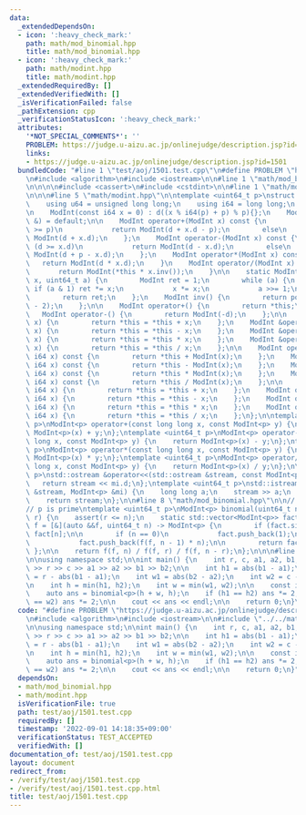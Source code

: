 ```yaml
---
data:
  _extendedDependsOn:
  - icon: ':heavy_check_mark:'
    path: math/mod_binomial.hpp
    title: math/mod_binomial.hpp
  - icon: ':heavy_check_mark:'
    path: math/modint.hpp
    title: math/modint.hpp
  _extendedRequiredBy: []
  _extendedVerifiedWith: []
  _isVerificationFailed: false
  _pathExtension: cpp
  _verificationStatusIcon: ':heavy_check_mark:'
  attributes:
    '*NOT_SPECIAL_COMMENTS*': ''
    PROBLEM: https://judge.u-aizu.ac.jp/onlinejudge/description.jsp?id=1501
    links:
    - https://judge.u-aizu.ac.jp/onlinejudge/description.jsp?id=1501
  bundledCode: "#line 1 \"test/aoj/1501.test.cpp\"\n#define PROBLEM \"https://judge.u-aizu.ac.jp/onlinejudge/description.jsp?id=1501\"\
    \n#include <algorithm>\n#include <iostream>\n\n#line 1 \"math/mod_binomial.hpp\"\
    \n\n\n\n#include <cassert>\n#include <cstdint>\n\n#line 1 \"math/modint.hpp\"\n\
    \n\n\n#line 5 \"math/modint.hpp\"\n\ntemplate <uint64_t p>\nstruct ModInt {\n\
    \    using u64 = unsigned long long;\n    using i64 = long long;\n    u64 d;\n\
    \n    ModInt(const i64 x = 0) : d((x % i64(p) + p) % p){};\n    ModInt(const ModInt\
    \ &) = default;\n\n    ModInt operator+(ModInt x) const {\n        if (d + x.d\
    \ >= p)\n            return ModInt(d + x.d - p);\n        else\n            return\
    \ ModInt(d + x.d);\n    };\n    ModInt operator-(ModInt x) const {\n        if\
    \ (d >= x.d)\n            return ModInt(d - x.d);\n        else\n            return\
    \ ModInt(d + p - x.d);\n    };\n    ModInt operator*(ModInt x) const {\n     \
    \   return ModInt(d * x.d);\n    }\n    ModInt operator/(ModInt x) const {\n \
    \       return ModInt(*this * x.inv());\n    }\n\n    static ModInt pow(ModInt\
    \ x, uint64_t a) {\n        ModInt ret = 1;\n        while (a) {\n           \
    \ if (a & 1) ret *= x;\n            x *= x;\n            a >>= 1;\n        }\n\
    \        return ret;\n    };\n    ModInt inv() {\n        return pow(*this, p\
    \ - 2);\n    };\n\n    ModInt operator+() {\n        return *this;\n    };\n \
    \   ModInt operator-() {\n        return ModInt(-d);\n    };\n\n    ModInt &operator+=(ModInt\
    \ x) {\n        return *this = *this + x;\n    };\n    ModInt &operator-=(ModInt\
    \ x) {\n        return *this = *this - x;\n    };\n    ModInt &operator*=(ModInt\
    \ x) {\n        return *this = *this * x;\n    };\n    ModInt &operator/=(ModInt\
    \ x) {\n        return *this = *this / x;\n    };\n\n    ModInt operator+(const\
    \ i64 x) const {\n        return *this + ModInt(x);\n    };\n    ModInt operator-(const\
    \ i64 x) const {\n        return *this - ModInt(x);\n    };\n    ModInt operator*(const\
    \ i64 x) const {\n        return *this * ModInt(x);\n    };\n    ModInt operator/(const\
    \ i64 x) const {\n        return *this / ModInt(x);\n    };\n\n    ModInt operator+=(const\
    \ i64 x) {\n        return *this = *this + x;\n    };\n    ModInt operator-=(const\
    \ i64 x) {\n        return *this = *this - x;\n    };\n    ModInt operator*=(const\
    \ i64 x) {\n        return *this = *this * x;\n    };\n    ModInt operator/=(const\
    \ i64 x) {\n        return *this = *this / x;\n    };\n};\n\ntemplate <uint64_t\
    \ p>\nModInt<p> operator+(const long long x, const ModInt<p> y) {\n    return\
    \ ModInt<p>(x) + y;\n};\ntemplate <uint64_t p>\nModInt<p> operator-(const long\
    \ long x, const ModInt<p> y) {\n    return ModInt<p>(x) - y;\n};\ntemplate <uint64_t\
    \ p>\nModInt<p> operator*(const long long x, const ModInt<p> y) {\n    return\
    \ ModInt<p>(x) * y;\n};\ntemplate <uint64_t p>\nModInt<p> operator/(const long\
    \ long x, const ModInt<p> y) {\n    return ModInt<p>(x) / y;\n};\n\ntemplate <uint64_t\
    \ p>\nstd::ostream &operator<<(std::ostream &stream, const ModInt<p> mi) {\n \
    \   return stream << mi.d;\n};\ntemplate <uint64_t p>\nstd::istream &operator>>(std::istream\
    \ &stream, ModInt<p> &mi) {\n    long long a;\n    stream >> a;\n    mi = ModInt<p>(a);\n\
    \    return stream;\n};\n\n#line 8 \"math/mod_binomial.hpp\"\n\n// nCr mod p\n\
    // p is prime\ntemplate <uint64_t p>\nModInt<p> binomial(uint64_t n, uint64_t\
    \ r) {\n    assert(r <= n);\n    static std::vector<ModInt<p>> fact;\n    auto\
    \ f = [&](auto &&f, uint64_t n) -> ModInt<p> {\n        if (fact.size() > n) return\
    \ fact[n];\n\n        if (n == 0)\n            fact.push_back(1);\n        else\n\
    \            fact.push_back(f(f, n - 1) * n);\n\n        return fact[n];\n   \
    \ };\n\n    return f(f, n) / f(f, r) / f(f, n - r);\n};\n\n\n#line 6 \"test/aoj/1501.test.cpp\"\
    \n\nusing namespace std;\n\nint main() {\n    int r, c, a1, a2, b1, b2;\n    cin\
    \ >> r >> c >> a1 >> a2 >> b1 >> b2;\n\n    int h1 = abs(b1 - a1);\n    int h2\
    \ = r - abs(b1 - a1);\n    int w1 = abs(b2 - a2);\n    int w2 = c - abs(b2 - a2);\n\
    \n    int h = min(h1, h2);\n    int w = min(w1, w2);\n\n    const int p = 100'000'007;\n\
    \    auto ans = binomial<p>(h + w, h);\n    if (h1 == h2) ans *= 2;\n    if (w1\
    \ == w2) ans *= 2;\n\n    cout << ans << endl;\n\n    return 0;\n}\n"
  code: "#define PROBLEM \"https://judge.u-aizu.ac.jp/onlinejudge/description.jsp?id=1501\"\
    \n#include <algorithm>\n#include <iostream>\n\n#include \"../../math/mod_binomial.hpp\"\
    \n\nusing namespace std;\n\nint main() {\n    int r, c, a1, a2, b1, b2;\n    cin\
    \ >> r >> c >> a1 >> a2 >> b1 >> b2;\n\n    int h1 = abs(b1 - a1);\n    int h2\
    \ = r - abs(b1 - a1);\n    int w1 = abs(b2 - a2);\n    int w2 = c - abs(b2 - a2);\n\
    \n    int h = min(h1, h2);\n    int w = min(w1, w2);\n\n    const int p = 100'000'007;\n\
    \    auto ans = binomial<p>(h + w, h);\n    if (h1 == h2) ans *= 2;\n    if (w1\
    \ == w2) ans *= 2;\n\n    cout << ans << endl;\n\n    return 0;\n}"
  dependsOn:
  - math/mod_binomial.hpp
  - math/modint.hpp
  isVerificationFile: true
  path: test/aoj/1501.test.cpp
  requiredBy: []
  timestamp: '2022-09-01 14:18:35+09:00'
  verificationStatus: TEST_ACCEPTED
  verifiedWith: []
documentation_of: test/aoj/1501.test.cpp
layout: document
redirect_from:
- /verify/test/aoj/1501.test.cpp
- /verify/test/aoj/1501.test.cpp.html
title: test/aoj/1501.test.cpp
---
```

